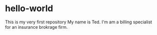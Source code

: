# hello-world
This is my very first repository
My name is Ted. I'm am a billing specialist for an insurance brokrage firm. 
